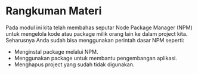 # Rangkuman Materi

Pada modul ini kita telah membahas seputar Node Package Manager (NPM) untuk mengelola
kode atau package milik orang lain ke dalam project kita. Seharusnya Anda sudah bisa
menggunakan perintah dasar NPM seperti:

- Menginstal package melalui NPM.
- Menggunakan package untuk membantu pengembangan aplikasi.
- Menghapus project yang sudah tidak digunakan.

